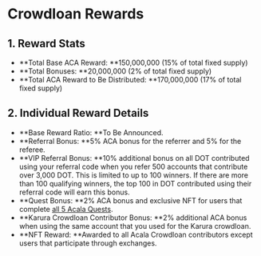 # Crowdloan Rewards

## 1. Reward Stats

* **Total Base ACA Reward: **150,000,000 (15% of total fixed supply)
* **Total Bonuses: **20,000,000 (2% of total fixed supply)
* **Total ACA Reward to Be Distributed: **170,000,000 (17% of total fixed supply)

## 2. Individual Reward Details

* **Base Reward Ratio: **To Be Announced.
* **Referral Bonus: **5% ACA bonus for the referrer and 5% for the referee.
* **VIP Referral Bonus: **10% additional bonus on all DOT contributed using your referral code when you refer 500 accounts that contribute over 3,000 DOT. This is limited to up to 100 winners. If there are more than 100 qualifying winners, the top 100 in DOT contributed using their referral code will earn this bonus.
* **Quest Bonus: **2% ACA bonus and exclusive NFT for users that complete [all 5 Acala Quests](https://acala.network/acala/quests).
* **Karura Crowdloan Contributor Bonus: **2% additional ACA bonus when using the same account that you used for the Karura crowdloan.
* **NFT Reward: **Awarded to all Acala Crowdloan contributors except users that participate through exchanges.
